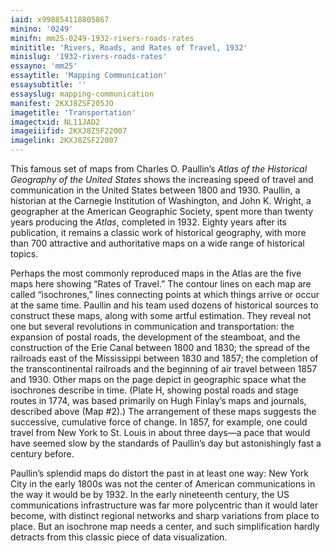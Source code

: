 ```yaml
---
iaid: x998854118805867
minino: '0249'
minifn: mm25-0249-1932-rivers-roads-rates
minititle: 'Rivers, Roads, and Rates of Travel, 1932'
minislug: '1932-rivers-roads-rates'
essayno: 'mm25'
essaytitle: 'Mapping Communication'
essaysubtitle: ''
essayslug: mapping-communication
manifest: 2KXJ8ZSF205JO
imagetitle: 'Transportation'
imagectxid: NL11JAD2
imageiiifid: 2KXJ8ZSF22007
imagelink: 2KXJ8ZSF22007
---
```


This famous set of maps from Charles O. Paullin’s _Atlas of the Historical Geography of the United States_ shows the increasing speed of travel and communication in the United States between 1800 and 1930. Paullin, a historian at the Carnegie Institution of Washington, and John K. Wright, a geographer at the American Geographic Society, spent more than twenty years producing the _Atlas_, completed in 1932. Eighty years after its publication, it remains a classic work of historical geography, with more than 700 attractive and authoritative maps on a wide range of historical topics. 

Perhaps the most commonly reproduced maps in the Atlas are the five maps here showing “Rates of Travel.” The contour lines on each map are called “isochrones,” lines connecting points at which things arrive or occur at the same time. Paullin and his team used dozens of historical sources to construct these maps, along with some artful estimation. They reveal not one but several revolutions in communication and transportation: the expansion of postal roads, the development of the steamboat, and the construction of the Erie Canal between 1800 and 1830; the spread of the railroads east of the Mississippi between 1830 and 1857; the completion of the transcontinental railroads and the beginning of air travel between 1857 and 1930. Other maps on the page depict in geographic space what the isochrones describe in time. (Plate H, showing postal roads and stage routes in 1774, was based primarily on Hugh Finlay’s maps and journals, described above (Map #2).) The arrangement of these maps suggests the successive, cumulative force of change. In 1857, for example, one could travel from New York to St. Louis in about three days—a pace that would have seemed slow by the standards of Paullin’s day but astonishingly fast a century before. 

Paullin’s splendid maps do distort the past in at least one way: New York City in the early 1800s was not the center of American communications in the way it would be by 1932. In the early nineteenth century, the US communications infrastructure was far more polycentric than it would later become, with distinct regional networks and sharp variations from place to place. But an isochrone map needs a center, and such simplification hardly detracts from this classic piece of data visualization. 



